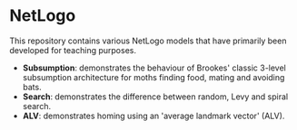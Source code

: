 # NetLogo

This repository contains various NetLogo models that have primarily been developed for teaching purposes.
* **Subsumption**: demonstrates the behaviour of Brookes' classic 3-level subsumption architecture for moths finding food, mating and avoiding bats.
* **Search**: demonstrates the difference between random, Levy and spiral search.
* **ALV**: demonstrates homing using an 'average landmark vector' (ALV).
